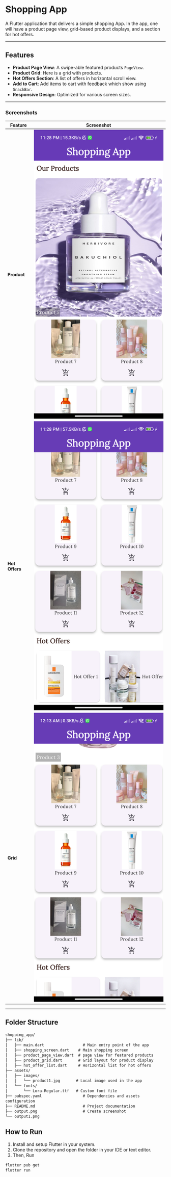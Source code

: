 # Shopping App

A Flutter application that delivers a simple shopping App. In the app, one will have a product page
view, grid-based product displays, and a section for hot offers.

---

## Features

- **Product Page View**: A swipe-able featured products `PageView`.
- **Product Grid**: Here is a grid with products.
- **Hot Offers Section**: A list of offers in horizontal scroll view.
- **Add to Cart**: Add items to cart with feedback which show using `SnackBar`.
- **Responsive Design**: Optimized for various screen sizes.

---

### Screenshots

| **Feature**    | **Screenshot**             |
|----------------|----------------------------|
| **Product**    | ![Product](output.png)     |
| **Hot Offers** | ![Hot Offers](output2.png) |
| **Grid**       | ![Grid](grid.png)          |

---

## Folder Structure

```plaintext
shopping_app/
├── lib/
│   ├── main.dart                 # Main entry point of the app
│   ├── shopping_screen.dart    # Main shopping screen
│   ├── product_page_view.dart  # page view for featured products
│   ├── product_grid.dart       # Grid layout for product display
│   ├── hot_offer_list.dart     # Horizontal list for hot offers
├── assets/
│   ├── images/
│   │   └── product1.jpg       # Local image used in the app
│   └── fonts/
│       └── Lora-Regular.ttf   # Custom font file
├── pubspec.yaml                  # Dependencies and assets configuration
├── README.md                     # Project documentation
├── output.png                    # Create screenshot
└── output1.png        

```

## How to Run

1. Install and setup Flutter in your system.
2. Clone the repository and open the folder in your IDE or text editor.
3. Then, Run

```bash
flutter pub get
flutter run
